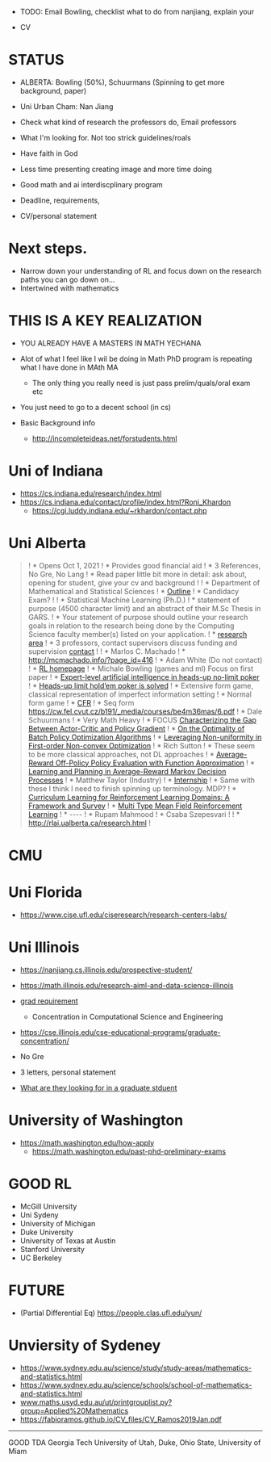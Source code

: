 * TODO: Email Bowling, checklist what to do from nanjiang, explain your 

* CV
# STATUS
* ALBERTA: Bowling (50%), Schuurmans (Spinning to get more background, paper)
* Uni Urban Cham: Nan Jiang


* Check what kind of research the professors do, Email professors
* What I'm looking for. Not too strick guidelines/roals
* Have faith in God
* Less time presenting creating image and more time doing

* Good math and ai interdiscplinary program
* Deadline, requirements, 
* CV/personal statement

# Next steps.
* Narrow down your understanding of RL and focus down on the research paths you can go down on...
* Intertwined with mathematics


# THIS IS A KEY REALIZATION
* YOU ALREADY HAVE A MASTERS IN MATH YECHANA
* Alot of what I feel like I wil be doing in Math PhD program is repeating what I have done in MAth MA
  * The only thing you really need is just pass prelim/quals/oral exam etc
* You just need to go to a decent school (in cs)

* Basic Background info
  * http://incompleteideas.net/forstudents.html

# Uni of Indiana
* https://cs.indiana.edu/research/index.html
* https://cs.indiana.edu/contact/profile/index.html?Roni_Khardon
  * https://cgi.luddy.indiana.edu/~rkhardon/contact.php

# Uni Alberta
>! * Opens Oct 1, 2021
>! * Provides good financial aid
>! * 3 References, No Gre, No Lang
>! * Read paper little bit more in detail: ask about, opening for student, give your cv and background
>! 
>! * Department of Mathematical and Statistical Sciences
>! * [Outline](https://calendar.ualberta.ca/preview_program.php?catoid=34&poid=38524&returnto=10333#tt8301)
>! * Candidacy Exam?
>! 
>! * Statistical Machine Learning (Ph.D.)
>! * statement of purpose (4500 character limit) and an abstract of their M.Sc Thesis in GARS. 
>! * Your statement of purpose should outline your research goals in relation to the research being done by the Computing Science faculty member(s) listed on your application. 
>! * [research area](https://www.ualberta.ca/computing-science/research/index.html)
>! * 3 professors, contact supervisors discuss funding and supervision [contact](https://www.ualberta.ca/computing-science/faculty-and-staff/faculty.html)
>! 
>! * Marlos C. Machado
>!   * http://mcmachado.info/?page_id=416
>! * Adam White (Do not contact)
>! * [RL homepage](http://rlai.ualberta.ca/research.html)
>! * Michale Bowling (games and ml) Focus on first paper
>!   * [Expert-level artificial intelligence in heads-up no-limit poker](https://arxiv.org/pdf/1701.01724.pdf)
>!   * [Heads-up limit hold’em poker is solved](ttps://webdocs.cs.ualberta.ca/~bowling/papers/15science.pdff)
>!     * Extensive form game, classical representation of imperfect information setting
>!     * Normal form game
>!     * [CFR](https://towardsdatascience.com/counterfactual-regret-minimization-ff4204bf4205)
>!     * Seq form https://cw.fel.cvut.cz/b191/_media/courses/be4m36mas/6.pdf
>! * Dale Schuurmans
>!   * Very Math Heavy
>!   * FOCUS [Characterizing the Gap Between Actor-Critic and Policy Gradient](https://arxiv.org/pdf/2106.06932.pdf)
>!   * [On the Optimality of Batch Policy Optimization Algorithms](https://arxiv.org/pdf/2104.02293.pdf)
>!   * [Leveraging Non-uniformity in First-order Non-convex Optimization](https://arxiv.org/pdf/2105.06072.pdf)
>! * Rich Sutton
>!   * These seem to be more classical approaches, not DL approaches
>!   * [Average-Reward Off-Policy Policy Evaluation with Function Approximation](https://arxiv.org/pdf/2101.02808.pdf)
>!   * [Learning and Planning in Average-Reward Markov Decision Processes](https://arxiv.org/pdf/2006.16318.pdf)
>! * Matthew Taylor (Industry)
>!   * [Internship](https://www.borealisai.com/careers/?gh_jid=6240341002)
>!   * Same with these I think I need to finish spinning up terminology. MDP?
>!   * [Curriculum Learning for Reinforcement Learning Domains: A Framework and Survey](https://jmlr.csail.mit.edu/papers/volume21/20-212/20-212.pdf)
>!   * [Multi Type Mean Field Reinforcement Learning](https://arxiv.org/pdf/2002.02513.pdf)
>! * ----
>! * Rupam Mahmood
>! * Csaba Szepesvari
>! 
>! * http://rlai.ualberta.ca/research.html
>! 
 
# CMU
# Uni Florida
* https://www.cise.ufl.edu/ciseresearch/research-centers-labs/

# Uni Illinois
* https://nanjiang.cs.illinois.edu/prospective-student/
* https://math.illinois.edu/research-aiml-and-data-science-illinois
* [grad requirement](https://uofi.app.box.com/s/g40y0z64r1kagqv34zy3w0vegjuakiiq)
  * Concentration in Computational Science and Engineering
* https://cse.illinois.edu/cse-educational-programs/graduate-concentration/

* No Gre
* 3 letters, personal statement

* [What are they looking for in a graduate stduent](https://www.eecs.mit.edu/academics/graduate-programs/admission-process/what-faculty-members-are-looking-for-in-a-grad-school-application-essay/)

# University of Washington
* https://math.washington.edu/how-apply
  * https://math.washington.edu/past-phd-preliminary-exams

# GOOD RL
* McGill University
* Uni Sydeny
* University of Michigan
* Duke University
* University of Texas at Austin
* Stanford University
* UC Berkeley

# FUTURE
* (Partial Differential Eq) https://people.clas.ufl.edu/yun/

# Unviersity of Sydeney
* https://www.sydney.edu.au/science/study/study-areas/mathematics-and-statistics.html
* https://www.sydney.edu.au/science/schools/school-of-mathematics-and-statistics.html
* www.maths.usyd.edu.au/ut/printgrouplist.py?group=Applied%20Mathematics
* https://fabioramos.github.io/CV_files/CV_Ramos2019Jan.pdf


-----------------------------
GOOD TDA
Georgia Tech
University of Utah, Duke, Ohio State, University of Miam
